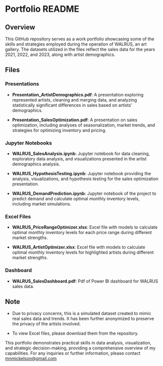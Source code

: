 # Portfolio README

## Overview

This GitHub repository serves as a work portfolio showcasing some of the skills and strategies employed during the operation of WALRUS, an art gallery. The datasets utilized in the files reflect the sales data for the years 2021, 2022, and 2023, along with artist demographics.

## Files

### Presentations
- **Presentation_ArtistDemographics.pdf**: A presentation exploring represented artists, cleaning and merging data, and analyzing statistically significant differences in sales based on artists' demographics.

- **Presentation_SalesOptimization.pdf**: A presentation on sales optimization, including analyses of seasonalization, market trends, and strategies for optimizing inventory and pricing.

### Jupyter Notebooks
- **WALRUS_SalesAnalysis.ipynb**: Jupyter notebook for data cleaning, exploratory data analysis, and visualizations presented in the artist demographics analysis.
  
- **WALRUS_HypothesisTesting.ipynb**: Jupyter notebook providing the analysis, visualizations, and hypothesis testing for the sales optimization presentation.

- **WALRUS_DemandPrediction.ipynb**: Jupyter notebook of the project to predict demand and calculate optimal monthly inventory levels, including market simulations.

### Excel Files

- **WALRUS_PriceRangeOptimizer.xlsx**: Excel file with models to calculate optimal monthly inventory levels for each price range during different market strengths.
  
- **WALRUS_ArtistOptimizer.xlsx**: Excel file with models to calculate optimal monthly inventory levels for highlighted artists during different market strengths.

### Dashboard

- **WALRUS_SalesDashboard.pdf**: Pdf of Power BI dashboard for WALRUS sales data.
  
## Note

- Due to privacy concerns, this is a simulated dataset created to mimic real sales data and trends. It has been further anonymized to preserve the privacy of the artists involved.

- To view Excel files, please download them from the repository.

This portfolio demonstrates practical skills in data analysis, visualization, and strategic decision-making, providing a comprehensive overview of my capabilities. For any inquiries or further information, please contact mnmickelson@gmail.com
